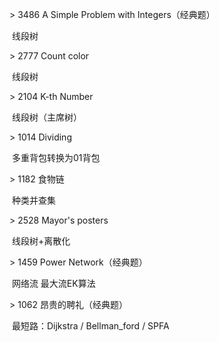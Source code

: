 \> 3486 A Simple Problem with Integers（经典题）

​	线段树

\> 2777 Count color

​	线段树

\> 2104 K-th Number

​	线段树（主席树）

\> 1014 Dividing

​	多重背包转换为01背包

\> 1182 食物链

​	种类并查集

\> 2528 Mayor's posters

​	线段树+离散化

\> 1459 Power Network（经典题）

​	网络流 最大流EK算法

\> 1062 昂贵的聘礼（经典题）

​	最短路：Dijkstra / Bellman_ford / SPFA